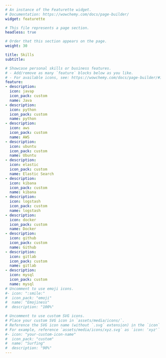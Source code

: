 ```yaml
---
# An instance of the Featurette widget.
# Documentation: https://wowchemy.com/docs/page-builder/
widget: featurette

# This file represents a page section.
headless: true

# Order that this section appears on the page.
weight: 30

title: Skills
subtitle:

# Showcase personal skills or business features.
# - Add/remove as many `feature` blocks below as you like.
# - For available icons, see: https://wowchemy.com/docs/page-builder/#icons
feature:
- description: 
  icon: javap
  icon_pack: custom
  name: Java
- description: 
  icon: python
  icon_pack: custom
  name: python
- description: 
  icon: aws
  icon_pack: custom
  name: AWS
- description: 
  icon: ubuntu
  icon_pack: custom
  name: Ubuntu
- description: 
  icon: elastic
  icon_pack: custom
  name: Elastic Search
- description: 
  icon: kibana
  icon_pack: custom
  name: kibana
- description: 
  icon: logstash
  icon_pack: custom
  name: logstash
- description: 
  icon: docker
  icon_pack: custom
  name: Docker
- description: 
  icon: github
  icon_pack: custom
  name: Github
- description: 
  icon: gitlab
  icon_pack: custom
  name: gitlab
- description: 
  icon: mysql
  icon_pack: custom
  name: mysql
# Uncomment to use emoji icons.
#- icon: ":smile:"
#  icon_pack: "emoji"
#  name: "Emojiness"
#  description: "100%"  

# Uncomment to use custom SVG icons.
# Place your custom SVG icon in `assets/media/icons/`.
# Reference the SVG icon name (without `.svg` extension) in the `icon` field.
# For example, reference `assets/media/icons/xyz.svg` as `icon: 'xyz'`
#- icon: "your-custom-icon-name"
#  icon_pack: "custom"
#  name: "Surfing"
#  description: "90%"
---
```

